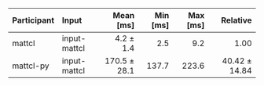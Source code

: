 | Participant | Input | Mean [ms] | Min [ms] | Max [ms] | Relative |
|:---|:---|---:|---:|---:|---:|
| mattcl | input-mattcl | 4.2 ± 1.4 | 2.5 | 9.2 | 1.00 |
| mattcl-py | input-mattcl | 170.5 ± 28.1 | 137.7 | 223.6 | 40.42 ± 14.84 |
